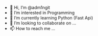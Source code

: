 - 👋 Hi, I’m @adm1ngit
- 👀 I’m interested in Programming
- 🌱 I’m currently learning Python (Fast Api)
- 💞️ I’m looking to collaborate on ...
- 📫 How to reach me ...

<!---
adm1ngit/adm1ngit is a ✨ special ✨ repository because its `README.md` (this file) appears on your GitHub profile.
You can click the Preview link to take a look at your changes.
--->

